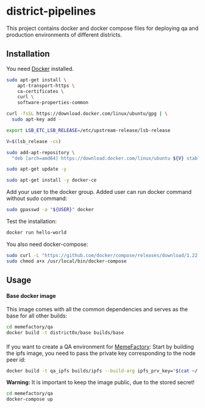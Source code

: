 # district-pipelines

This project contains docker and docker compose files for deploying qa and production environments of different districts.

## Installation

You need [Docker](https://www.docker.com/) installed.

```bash
sudo apt-get install \
    apt-transport-https \
    ca-certificates \
    curl \
    software-properties-common

curl -fsSL https://download.docker.com/linux/ubuntu/gpg | \
  sudo apt-key add -

export LSB_ETC_LSB_RELEASE=/etc/upstream-release/lsb-release

V=$(lsb_release -cs)

sudo add-apt-repository \
  "deb [arch=amd64] https://download.docker.com/linux/ubuntu ${V} stable"

sudo apt-get update -y

sudo apt-get install -y docker-ce
```

Add your user to the docker group. Added user can run docker command without sudo command:
```bash
sudo gpasswd -a "${USER}" docker
```

Test the installation:
```bash
docker run hello-world
```

You also need docker-compose:
``` bash
sudo curl -L "https://github.com/docker/compose/releases/download/1.22.0/docker-compose-$(uname -s)-$(uname -m)" -o /usr/local/bin/docker-compose
sudo chmod a+x /usr/local/bin/docker-compose
```

## Usage

#### <a name="base"> Base docker image

This image comes with all the common dependencies and serves as the base for all other builds:

```bash
cd memefactory/qa
docker build -t district0x/base builds/base
```

#### <a name="memefactory-qa"> 

If you want to create a QA environment for [MemeFactory](https://github.com/district0x/memefactory):
Start by building the ipfs image, you need to pass the private key corresponding to the node peer id:

```bash
docker build -t qa_ipfs builds/ipfs --build-arg ipfs_prv_key="$(cat ~/.ipfs/keystore/memefactory-qa)"
```
**Warning:** It is important to keep the image public, due to the stored secret!

```bash
cd memefactory/qa
docker-compose up 
```
